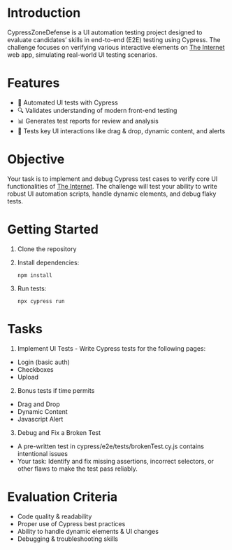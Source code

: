# Introduction
CypressZoneDefense is a UI automation testing project designed to evaluate candidates’ skills in end-to-end (E2E) testing using Cypress. The challenge focuses on verifying various interactive elements on [The Internet](https://the-internet.herokuapp.com/) web app, simulating real-world UI testing scenarios.

# Features
- 🚀 Automated UI tests with Cypress
- 🔍 Validates understanding of modern front-end testing
- 📊 Generates test reports for review and analysis
- 🔐 Tests key UI interactions like drag & drop, dynamic content, and alerts

# Objective
Your task is to implement and debug Cypress test cases to verify core UI functionalities of [The Internet](https://the-internet.herokuapp.com/). The challenge will test your ability to write robust UI automation scripts, handle dynamic elements, and debug flaky tests.

# Getting Started
1.	Clone the repository

2.	Install dependencies:

    `npm install`

4.	Run tests:

    `npx cypress run`

# Tasks
1. Implement UI Tests - Write Cypress tests for the following pages:
- Login (basic auth)
- Checkboxes
- Upload

2. Bonus tests if time permits
- Drag and Drop
- Dynamic Content
- Javascript Alert


3. Debug and Fix a Broken Test
- A pre-written test in cypress/e2e/tests/brokenTest.cy.js contains intentional issues
- Your task: Identify and fix missing assertions, incorrect selectors, or other flaws to make the test pass reliably.

# Evaluation Criteria
- Code quality & readability
- Proper use of Cypress best practices
- Ability to handle dynamic elements & UI changes
- Debugging & troubleshooting skills

